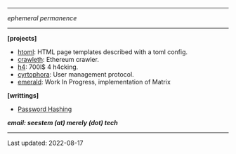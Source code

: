 
---

*ephemeral permanence*

---

__[projects]__

- [htoml](./projects/htoml.html): HTML page templates described with a toml config.
- [crawleth](./projects/crawleth.html): Ethereum crawler.
- [h4](./projects/h4.html): 700l$ 4 h4cking.
- [cyrtophora](./projects/cyrtophora.html): User management protocol.
- [emerald](./projects/emerald.html): Work In Progress, implementation of Matrix

__[writtings]__

- [Password Hashing](./writings/password-hashing.html)

*__email:  seestem (at) merely (dot) tech__*

---
Last updated: 2022-08-17
